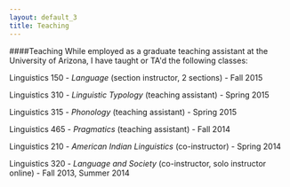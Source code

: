 ```yaml
---
layout: default_3
title: Teaching
---
```

####Teaching
While employed as a graduate teaching assistant at the University of
Arizona, I have taught or TA'd the following classes:

Linguistics 150 - *Language* (section instructor, 2 sections) - Fall 2015

Linguistics 310 - *Linguistic Typology* (teaching assistant) - Spring 2015

Linguistics 315 - *Phonology* (teaching assistant) - Spring 2015

Linguistics 465 - *Pragmatics* (teaching assistant) - Fall 2014

Linguistics 210 - *American Indian Linguistics* (co-instructor) - Spring 2014

Linguistics 320 - *Language and Society* (co-instructor, solo
instructor online) - Fall 2013, Summer 2014
